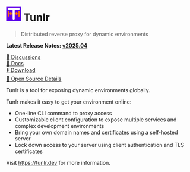 # <img alt=logo src=tunlr.png width=40px> Tunlr

> Distributed reverse proxy for dynamic environments

**Latest Release Notes: [v2025.04](https://tunlr.dev/blog/whats-new-202504/)**

[:speech_balloon: Discussions](https://github.com/candiddev/tunlr/discussions)\
[:book: Docs](https://tunlr.dev/docs/)\
[:arrow_down: Download](https://tunlr.dev/docs/guides/install-tunlr/)\
[:eyes: Open Source Details](https://candid.dev/open-source)

Tunlr is a tool for exposing dynamic environments globally.

Tunlr makes it easy to get your environment online:

- One-line CLI command to proxy access
- Customizable client configuration to expose multiple services and complex development environments
- Bring your own domain names and certificates using a self-hosted server
- Lock down access to your server using client authentication and TLS certificates

Visit https://tunlr.dev for more information.
